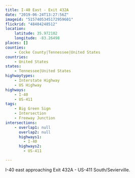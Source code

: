 ```yaml
---
title: I-40 East - Exit 432A
date: "2019-06-24T13:27:56Z"
imageid: "5157405345172959601"
flickrid: "48404248512"
location:
    latitude: 35.972102
    longitude: -83.26498
places: []
counties:
    - Cocke County|Tennessee|United States
countries:
    - United States
states:
    - Tennessee|United States
highwaytypes:
    - Interstate Highway
    - US Highway
highways:
    - I-40
    - US-411
tags:
    - Big Green Sign
    - Intersection
    - Freeway Junction
intersections:
    - overlap1: null
      overlap2: null
      highways1:
        - I-40
      highways2:
        - US-411

---
```

I-40 east approaching Exit 432A - US-411 South/Sevierville.